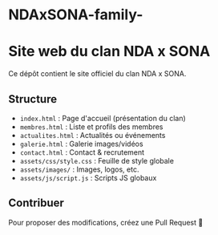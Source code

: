 # NDAxSONA-family-
# Site web du clan NDA x SONA

Ce dépôt contient le site officiel du clan NDA x SONA.

## Structure

- `index.html` : Page d'accueil (présentation du clan)
- `membres.html` : Liste et profils des membres
- `actualites.html` : Actualités ou événements
- `galerie.html` : Galerie images/vidéos
- `contact.html` : Contact & recrutement
- `assets/css/style.css` : Feuille de style globale
- `assets/images/` : Images, logos, etc.
- `assets/js/script.js` : Scripts JS globaux

## Contribuer

Pour proposer des modifications, créez une Pull Request 🚀
